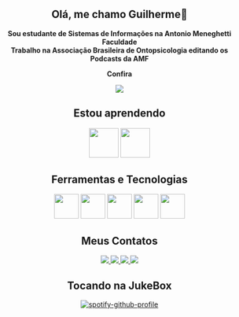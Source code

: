 <div align="center">

## Olá, me chamo Guilherme👋

**Sou estudante de Sistemas de Informações na Antonio Meneghetti Faculdade**<br>
**Trabalho na Associação Brasileira de Ontopsicologia editando os Podcasts da AMF**

**Confira**
<div>
<a href="https://www.youtube.com/@faculdadeam" target="_blank"><img loading="lazy" src="https://img.shields.io/badge/YouTube-FF0000?style=for-the-badge&logo=youtube&logoColor=white" target="_blank"></a>
<div>
  
## **Estou aprendendo**
<img loading="lazy" src="https://cdn.jsdelivr.net/gh/devicons/devicon/icons/linux/linux-original.svg" width="60" height="60"/>  
<img src="https://cdn.jsdelivr.net/gh/devicons/devicon@latest/icons/python/python-original.svg" width="60" height="60"/>

## **Ferramentas e Tecnologias**
<img src="https://cdn.jsdelivr.net/gh/devicons/devicon@latest/icons/photoshop/photoshop-original.svg" width="50" height="50"/>  
<img src="https://cdn.jsdelivr.net/gh/devicons/devicon@latest/icons/premierepro/premierepro-original.svg" width="50" height="50"/>  
<img src="https://cdn.jsdelivr.net/gh/devicons/devicon@latest/icons/aftereffects/aftereffects-original.svg" width="50" height="50"/>  
<img src="https://cdn.jsdelivr.net/gh/devicons/devicon@latest/icons/python/python-original.svg" width="50" height="50"/>  
<img src="https://cdn.jsdelivr.net/gh/devicons/devicon@latest/icons/vscode/vscode-original.svg" width="50" height="50"/>

## **Meus Contatos**
<div>
<a href="https://instagram.com/stfl_guilherme" target="_blank">
<img loading="lazy" src="https://img.shields.io/badge/-Instagram-%23E4405F?style=for-the-badge&logo=instagram&logoColor=white" target="_blank">
</a>
<a href = "mailto:stefanelloguilherme12@gmail.com">
<img loading="lazy" src="https://img.shields.io/badge/Gmail-D14836?style=for-the-badge&logo=gmail&logoColor=white" target="_blank">
</a>
<a href="https://www.linkedin.com/in/guilherme-stefanello-913509368" target="_blank">
<img loading="lazy" src="https://img.shields.io/badge/-LinkedIn-%230077B5?style=for-the-badge&logo=linkedin&logoColor=white" target="_blank">
</a>
<a href="https://www.reddit.com/user/brutulun" target="_blank">
<img loading="lazy" src="https://img.shields.io/badge/Reddit-FF4500?style=for-the-badge&logo=reddit&logoColor=white" target="_blank">
</a>
</div>
</div>

## **Tocando na JukeBox**

</div>
  
[![spotify-github-profile](https://spotify-github-profile.kittinanx.com/api/view?uid=315zb2ajuyfiqo52knf4knu76bcu&cover_image=true&theme=default&show_offline=false&background_color=121212&interchange=false)](https://github.com/kittinan/spotify-github-profile)
  
</div
